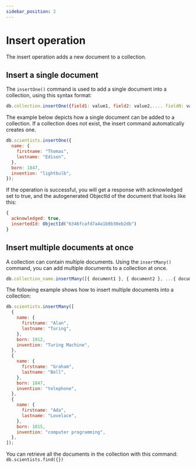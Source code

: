 ```yaml
---
sidebar_position: 2
---
```


# Insert operation

The insert operation adds a new document to a collection.

## Insert a single document

The `insertOne()` command is used to add a single document into a collection, using this syntax format:

```js
db.collection.insertOne({field1: value1, field2: value2,.... fieldN: valueN})
```

The example below depicts how a single document can be added to a collection.
If a collection does not exist, the insert command automatically creates one.

```js
db.scientists.insertOne({
  name: {
    firstname: "Thomas",
    lastname: "Edison",
  },
  born: 1847,
  invention: "lightbulb",
});
```

If the operation is successful, you will get a response with acknowledged set to true, and the autogenerated ObjectId of the document that looks like this:

```js
{
  acknowledged: true,
  insertedId: ObjectId("6346fcafd7a4a1b0b38eb2db")
}
```

## Insert multiple documents at once

A collection can contain multiple documents.
Using the `insertMany()` command, you can add multiple documents to a collection at once.

```js
db.collection_name.insertMany([{ document1 }, { document2 }, ...{ documentN }]);
```

The following example shows how to insert multiple documents into a collection:

```js
db.scientists.insertMany([
  {
    name: {
      firstname: "Alan",
      lastname: "Turing",
    },
    born: 1912,
    invention: "Turing Machine",
  },
  {
    name: {
      firstname: "Graham",
      lastname: "Bell",
    },
    born: 1847,
    invention: "telephone",
  },
  {
    name: {
      firstname: "Ada",
      lastname: "Lovelace",
    },
    born: 1815,
    invention: "computer programming",
  },
]);
```

You can retrieve all the documents in the collection with this command: `db.scientists.find({})`
